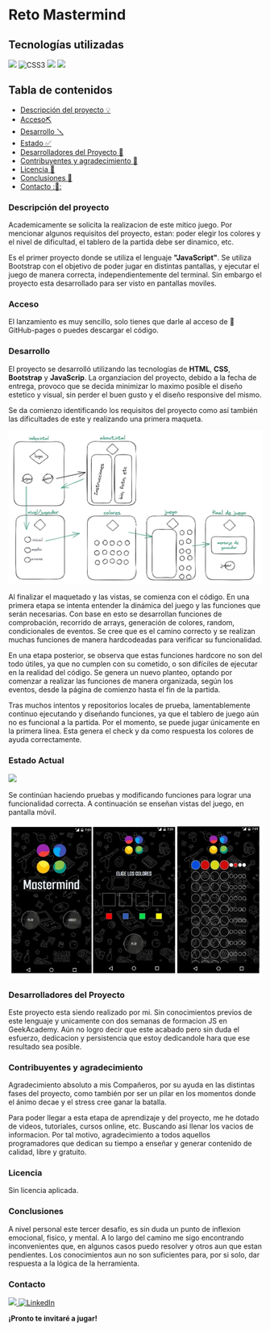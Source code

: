 # Reto Mastermind

## Tecnologías utilizadas

<img src="https://img.shields.io/badge/HTML%205-F13D0D?style=for-the-badge&logo=html5&logoColor=white" style="max-width: 100%;"> <img src="https://camo.githubusercontent.com/e6b67b27998fca3bccf4c0ee479fc8f9de09d91f389cccfbe6cb1e29c10cfbd7/68747470733a2f2f696d672e736869656c64732e696f2f62616467652f637373332d2532333135373242362e7376673f7374796c653d666f722d7468652d6261646765266c6f676f3d63737333266c6f676f436f6c6f723d7768697465" alt="CSS3" style="max-width: 100%;"> <img src= "https://img.shields.io/badge/BOOTSTRAP-%23975CD8?style=for-the-badge&logo=bootstrap&logoColor=white"> <img src="https://camo.githubusercontent.com/ecd0d6fc3da2be7f3a92b0a5bb2d8a5ed5a97fba21dc59ae638caa548d79d88d/68747470733a2f2f696d672e736869656c64732e696f2f62616467652f6a61766173636970742d4546443831443f7374796c653d666f722d7468652d6261646765266c6f676f3d6a617661736372697074266c6f676f436f6c6f723d626c61636b" data-canonical-src="https://img.shields.io/badge/javascript-EFD81D?style=for-the-badge&amp;logo=javascript&amp;logoColor=black" style="max-width: 100%;">

## Tabla de contenidos

- [Descripción del proyecto :bulb:](#Descripción-del-proyecto)
- [Acceso⛏️](#Acceso)
- [Desarrollo 🪛](#Desarrollo)
- [Estado :white_check_mark:](#Estado)
- [Desarrolladores del Proyecto :raising_hand:](#Desarrolladores-del-Proyecto)
- [Contribuyentes y agradecimiento :clap:](#Contribuyentes-y-agradecimiento.)
- [Licencia :vertical_traffic_light:](#Licencia)
- [Conclusiones :tada:](#Conclusiones)
- [Contacto ::calling::](#Contacto)


### Descripción del proyecto

Academicamente se solicita la realizacion de este mitico juego. 
Por mencionar algunos requisitos del proyecto, estan: poder elegir los colores y el nivel de dificultad, el tablero de la partida debe ser dinamico, etc.

Es el primer proyecto donde se utiliza el lenguaje **"JavaScript"**.
Se utiliza Bootstrap con el objetivo de poder jugar en distintas pantallas, y ejecutar el juego de manera correcta, independientemente del terminal. 
Sin embargo el proyecto esta desarrollado para ser visto en pantallas moviles.  

### Acceso

El lanzamiento es muy sencillo, solo tienes que darle al acceso de :rocket: GitHub-pages o puedes descargar el código.

### Desarrollo

El proyecto se desarrolló utilizando las tecnologías de **HTML**, **CSS**, **Bootstrap** y **JavaScrip**. La organziacion del proyecto, debido a la fecha de entrega, provoco que se decida minimizar lo maximo posible el diseño estetico y visual, sin perder el buen gusto y el diseño responsive del mismo.

Se da comienzo identificando los requisitos del proyecto como así también las dificultades de este y realizando una primera maqueta.

![image](/img/proyectomaqueta.jpg)

Al finalizar el maquetado y las vistas, se comienza con el código. En una primera etapa se intenta entender la dinámica del juego y las funciones que serán necesarias. Con base en esto se desarrollan funciones de comprobación, recorrido de arrays, generación de colores, random, condicionales de eventos. Se cree que es el camino correcto y se realizan muchas funciones de manera hardcodeadas para verificar su funcionalidad. 

En una etapa posterior, se observa que estas funciones hardcore no son del todo útiles, ya que no cumplen con su cometido, o son difíciles de ejecutar en la realidad del código. 
Se genera un nuevo planteo, optando por comenzar a realizar las funciones de manera organizada, según los eventos, desde la página de comienzo hasta el fin de la partida.

Tras muchos intentos y repositorios locales de prueba, lamentablemente continuo ejecutando y diseñando funciones, ya que el tablero de juego aún no es funcional a la partida. 
Por el momento, se puede jugar únicamente en la primera línea. Esta genera el check y da como respuesta los colores de ayuda correctamente.

### Estado Actual

<img src= "https://img.shields.io/badge/en%20progreso-yellow?style=for-the-badge&label=ESTADO">

Se continúan haciendo pruebas y modificando funciones para lograr una funcionalidad correcta. A continuación se enseñan vistas del juego, en pantalla móvil. 

![image](/img/vistasIncluidas.jpg)

### Desarrolladores del Proyecto

Este proyecto esta siendo realizado por mi. Sin conocimientos previos de este lenguaje y unicamente con dos semanas de formacion JS en GeekAcademy. 
Aún no logro decir que este acabado pero sin duda el esfuerzo, dedicacion y persistencia que estoy dedicandole hara que ese resultado sea posible.

### Contribuyentes y agradecimiento

Agradecimiento absoluto a mis Compañeros, por su ayuda en las distintas fases del proyecto, como también por ser un pilar en los momentos donde el ánimo decae y el stress cree ganar la batalla. 

Para poder llegar a esta etapa de aprendizaje y del proyecto, me he dotado de videos, tutoriales, cursos online, etc. Buscando asi llenar los vacios de informacion. Por tal motivo, agradecimiento a todos aquellos programadores que dedican su tiempo a enseñar y generar contenido de calidad, libre y gratuito.   

### Licencia

Sin licencia aplicada.

### Conclusiones 

A nivel personal este tercer desafío, es sin duda un punto de inflexion emocional, fisico, y mental. 
A lo largo del camino me sigo encontrando inconvenientes que, en algunos casos puedo resolver y otros aun que estan pendientes. Los conocimientos aun no son suficientes para, por si solo, dar respuesta a la lógica de la herramienta.

### Contacto
<a href = "mailto:gonllat@gmail.com"><img src="https://img.shields.io/badge/Gmail-C6362C?style=for-the-badge&logo=gmail&logoColor=white" target="_blank"> [![LinkedIn](https://img.shields.io/badge/-LinkedIn-%230077B5?style=for-the-badge&logo=linkedin&logoColor=white)](https://www.linkedin.com/in/gonzalo-llatser-acuña-6b206a1ba)



**¡Pronto te invitaré a jugar!**

